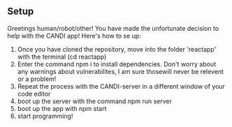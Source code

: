## Setup

Greetings human/robot/other! You have made the unfortunate decision to help with the CANDI app! Here's how to se up:

1) Once you have cloned the repository, move into the folder 'reactapp' with the terminal (cd reactapp)
2) Enter the command npm i to install dependencies. Don't worry about any warnings about vulnerabilites, I am sure thosewill never be relevent or a problem!
3) Repeat the process with the CANDI-server in a different window of your code editor
4) boot up the server with the command npm run server
5) boot up the app with npm start
6) start programming!
